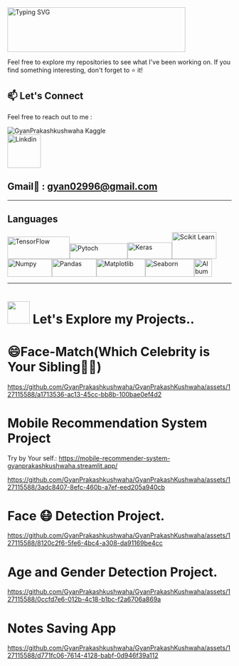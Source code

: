 <a href="https://git.io/typing-svg">
  <img src="https://readme-typing-svg.demolab.com/?lines=Hello👋🏻,good+to+see+you+🙃;I'm+Gyan+Prakash+Kushwaha😊;Let's+get+better+together+✊" alt="Typing SVG" width="400" height="100">
</a>

Feel free to explore my repositories to see what I've been working on. If you find something interesting, don't forget to ⭐️ it!

## 📫 Let's Connect

Feel free to reach out to me :

![GyanPrakashkushwaha Kaggle](https://kaggle-card.chienhsiang-hung.eu.org/api/svg?GyanPrakashkushwaha)
<br>
<a href="https://www.linkedin.com/in/GyanPrakashkushwaha">
<img src="https://static.vecteezy.com/system/resources/previews/017/339/624/original/linkedin-icon-free-png.png" alt="Linkdin" width = 75></a>

## Gmail📩 : gyan02996@gmail.com
---
## Languages
<img src="https://www.quintagroup.com/blog/blog-images/machine-learning-libraries/tensorflow.png/@@images/image.png" alt="TensorFlow" width="140" height="50"/><img src="https://upload.wikimedia.org/wikipedia/commons/9/96/Pytorch_logo.png" alt="Pytoch" width="130" height="35"/><img src="https://keras.io/img/logo.png" alt="Keras" width="100" height="37"/><img src="https://upload.wikimedia.org/wikipedia/commons/thumb/0/05/Scikit_learn_logo_small.svg/2560px-Scikit_learn_logo_small.svg.png" alt="Scikit Learn" width="100" height="60"/><img src="https://upload.wikimedia.org/wikipedia/commons/thumb/3/31/NumPy_logo_2020.svg/2560px-NumPy_logo_2020.svg.png" alt="Numpy" width="100" height="40"/><img src="https://upload.wikimedia.org/wikipedia/commons/thumb/e/ed/Pandas_logo.svg/2560px-Pandas_logo.svg.png" alt="Pandas" width="100" height="40"/><img src="https://matplotlib.org/3.1.1/_static/logo2_compressed.svg" alt="Matplotlib" width="110" height="40"/><img src="https://seaborn.pydata.org/_images/logo-wide-lightbg.svg" alt="Seaborn" width="110" height="40"/><img src="https://albumentations.ai/docs/images/logo.png" alt="Albumnetations" width="40" height="40"/>

---
# <img src="https://media.giphy.com/media/VgCDAzcKvsR6OM0uWg/giphy.gif" width="50"> Let's Explore my Projects..
# 😄Face-Match(Which Celebrity is Your Sibling🤔💭)
https://github.com/GyanPrakashkushwaha/GyanPrakashKushwaha/assets/127115588/a1713536-ac13-45cc-bb8b-100bae0ef4d2

# Mobile Recommendation System Project

Try by Your self.: https://mobile-recommender-system-gyanprakashkushwaha.streamlit.app/

https://github.com/GyanPrakashkushwaha/GyanPrakashKushwaha/assets/127115588/3adc8407-8efc-460b-a7ef-eed205a940cb

# Face 😷 Detection Project.

https://github.com/GyanPrakashkushwaha/GyanPrakashKushwaha/assets/127115588/8120c2f6-5fe6-4bc4-a308-da91169be4cc

# Age and Gender Detection Project.

https://github.com/GyanPrakashkushwaha/GyanPrakashKushwaha/assets/127115588/0ccfd7e6-012b-4c18-b1bc-f2a6706a869a

# Notes Saving App

https://github.com/GyanPrakashkushwaha/GyanPrakashKushwaha/assets/127115588/d771fc06-7614-4128-babf-0d946f39a112




